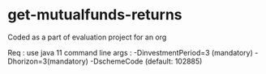 # get-mutualfunds-returns
Coded as a part of evaluation project for an org

Req : use java 11 
command line args : -DinvestmentPeriod=3 (mandatory) -Dhorizon=3(mandatory) -DschemeCode (default: 102885)
